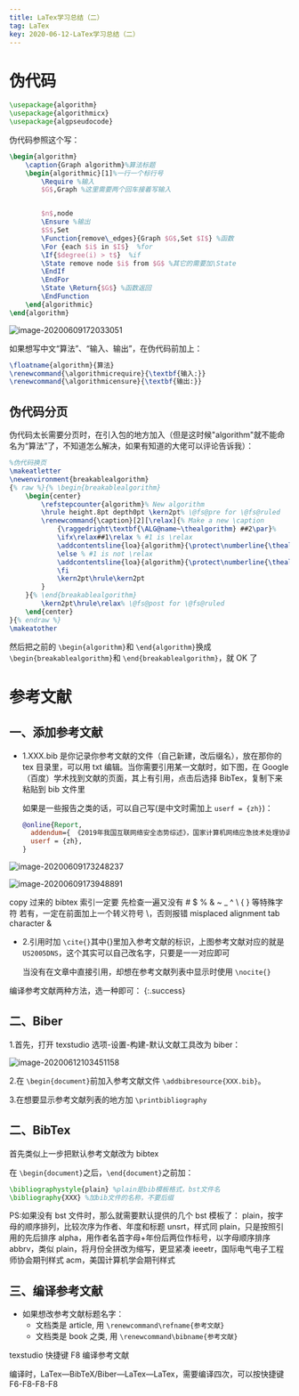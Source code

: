 ```yaml
---
title: LaTex学习总结（二）
tag: LaTex
key: 2020-06-12-LaTex学习总结（二）
---
```


# 伪代码

```latex
\usepackage{algorithm}
\usepackage{algorithmicx}
\usepackage{algpseudocode}
```

伪代码参照这个写：

<!-- <details><summary>Click to show the Code</summary>
<pre><code>
import os    
</code></pre>
</details>
<pre><code>
import os    
</code></pre>
<pre><code class='python'>
import os    
</code></pre> -->


```latex
\begin{algorithm}
	\caption{Graph algorithm}%算法标题
	\begin{algorithmic}[1]%一行一个标行号
		\Require %输入
		$G$,Graph %这里需要两个回车接着写输入


		$n$,node
		\Ensure %输出
		$S$,Set
		\Function{remove\_edges}{Graph $G$,Set $I$} %函数
		\For {each $i$ in $I$}  %for
		\If{$degree(i) > t$}  %if
		\State remove node $i$ from $G$ %其它的需要加\State
		\EndIf
		\EndFor
		\State \Return{$G$} %函数返回
		\EndFunction
	\end{algorithmic}
\end{algorithm}
```

![image-20200609172033051](https://xdo0.github.io/_posts/imgsrc/image-20200609172033051.png)

如果想写中文“算法”、“输入、输出”，在伪代码前加上：

```latex
\floatname{algorithm}{算法}
\renewcommand{\algorithmicrequire}{\textbf{输入:}}
\renewcommand{\algorithmicensure}{\textbf{输出:}}
```

## 伪代码分页

伪代码太长需要分页时，在引入包的地方加入（但是这时候"algorithm"就不能命名为“算法”了，不知道怎么解决，如果有知道的大佬可以评论告诉我）：

```latex
%伪代码换页
\makeatletter
\newenvironment{breakablealgorithm}
{% raw %}{% \begin{breakablealgorithm}
	\begin{center}
		\refstepcounter{algorithm}% New algorithm
		\hrule height.8pt depth0pt \kern2pt% \@fs@pre for \@fs@ruled
		\renewcommand{\caption}[2][\relax]{% Make a new \caption
			{\raggedright\textbf{\ALG@name~\thealgorithm} ##2\par}%
			\ifx\relax##1\relax % #1 is \relax
			\addcontentsline{loa}{algorithm}{\protect\numberline{\thealgorithm}##2}%
			\else % #1 is not \relax
			\addcontentsline{loa}{algorithm}{\protect\numberline{\thealgorithm}##1}%
			\fi
			\kern2pt\hrule\kern2pt
		}
	}{% \end{breakablealgorithm}
		\kern2pt\hrule\relax% \@fs@post for \@fs@ruled
	\end{center}
}{% endraw %}
\makeatother
```

然后把之前的 `\begin{algorithm}`和 `\end{algorithm}`换成 `\begin{breakablealgorithm}`和 `\end{breakablealgorithm}`，就 OK 了

# 参考文献

## 一、添加参考文献

- 1.XXX.bib 是你记录你参考文献的文件（自己新建，改后缀名），放在那你的 tex 目录里，可以用 txt 编辑。当你需要引用某一文献时，如下图，在 Google（百度）学术找到文献的页面，其上有引用，点击后选择 BibTex，复制下来粘贴到 bib 文件里

  如果是一些报告之类的话，可以自己写(是中文时需加上 `userf = {zh}`)：

  ```bib
  @online{Report,
    addendum={ 《2019年我国互联网络安全态势综述》，国家计算机网络应急技术处理协调中心，2020年4月发布 },
    userf = {zh},
  }
  ```

![image-20200609173248237](https://xdo0.github.io/_posts/imgsrc/image-20200609173248237.png)

![image-20200609173948891](https://xdo0.github.io/_posts/imgsrc/image-20200609173948891.png)

copy 过来的 bibtex 索引一定要 先检查一遍又没有 # $ % & ~ \_ ^ \ { } 等特殊字符 若有，一定在前面加上一个转义符号 \，否则报错 misplaced alignment tab character &

- 2.引用时加 `\cite{}`其中{}里加入参考文献的标识，上图参考文献对应的就是 `US2005DNS`，这个其实可以自己改名字，只要是一一对应即可

  当没有在文章中直接引用，却想在参考文献列表中显示时使用 `\nocite{}`

编译参考文献两种方法，选一种即可：
{:.success}

## 二、Biber

1.首先，打开 texstudio 选项-设置-构建-默认文献工具改为 biber：

![image-20200612103451158](https://xdo0.github.io/_posts/imgsrc/image-20200612103451158.png)

2.在 `\begin{document}`前加入参考文献文件 `\addbibresource{XXX.bib}`。

3.在想要显示参考文献列表的地方加 `\printbibliography`

## 二、BibTex

首先类似上一步把默认参考文献改为 bibtex

在 `\begin{document}`之后，`\end{document}`之前加：

```latex
\bibliographystyle{plain} %plain是bib模板格式，bst文件名
\bibliography{XXX} %加bib文件的名称，不要后缀
```

PS:如果没有 bst 文件时，那么就需要默认提供的几个 bst 模板了：
plain，按字母的顺序排列，比较次序为作者、年度和标题
unsrt，样式同 plain，只是按照引用的先后排序
alpha，用作者名首字母+年份后两位作标号，以字母顺序排序
abbrv，类似 plain，将月份全拼改为缩写，更显紧凑
ieeetr，国际电气电子工程师协会期刊样式
acm，美国计算机学会期刊样式

## 三、编译参考文献

- 如果想改参考文献标题名字：
  - 文档类是 article, 用 `\renewcommand\refname{参考文献}`
  - 文档类是 book 之类, 用 `\renewcommand\bibname{参考文献}`

texstudio 快捷键 F8 编译参考文献

编译时，LaTex—BibTeX/Biber—LaTex—LaTex，需要编译四次，可以按快捷键 F6-F8-F8-F8
